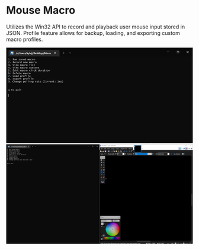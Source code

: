 # Mouse Macro
Utilizes the Win32 API to record and playback user mouse input stored in JSON. Profile feature allows for backup, loading, and exporting custom macro profiles.

<img src="readme_images/menu.png">
<img src="readme_images/demo.gif">